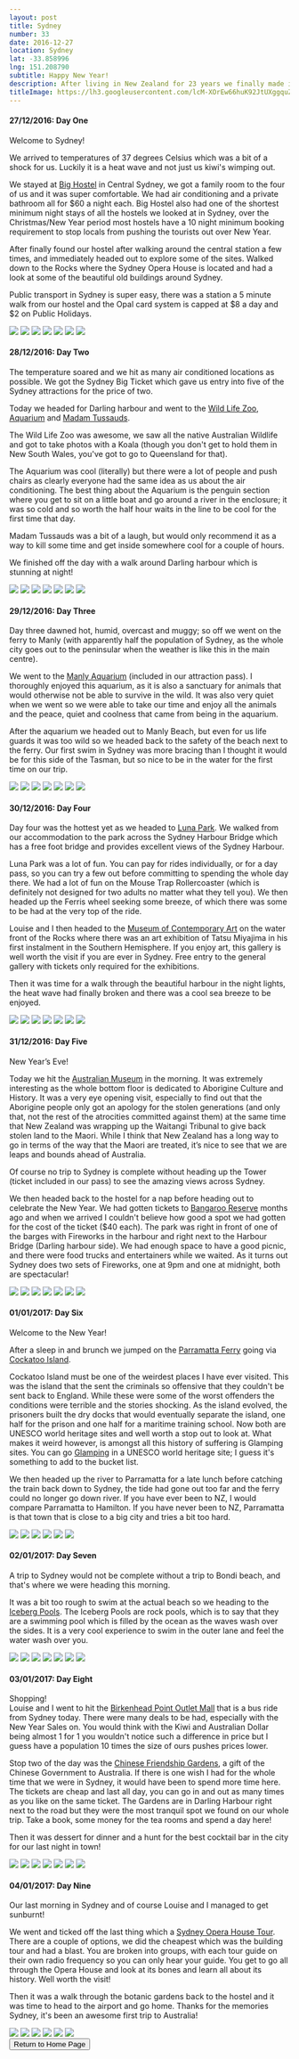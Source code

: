 ```yaml
---
layout: post
title: Sydney
number: 33
date: 2016-12-27
location: Sydney
lat: -33.858996
lng: 151.208790
subtitle: Happy New Year!
description: After living in New Zealand for 23 years we finally made it to Australia
titleImage: https://lh3.googleusercontent.com/lcM-XOrEw66huK92JtUXggquZMvzkM8FQqhvaRFg8it4lnoi-y9Zyq42EaGruRWaWNnROrObxxPjXZz-jYpRdO37LWhWnmRhy7EDKM5tLn_XQ3VxWh8VkMQOj_fhpVDEEbVrBIM1aoI=w2400
---
```



<h4>27/12/2016: Day One</h4>

Welcome to Sydney!

We arrived to temperatures of 37 degrees Celsius which was a bit of a shock for us. Luckily it is a heat wave and not just us kiwi's wimping out.

We stayed at <a target="_blank" href="http://bighostel.com/">Big Hostel</a> in Central Sydney, we got a family room to the four of us and it was super comfortable. We had air conditioning and a private bathroom all for $60 a night each. Big Hostel also had one of the shortest minimum night stays of all the hostels we looked at in Sydney, over the Christmas/New Year period most hostels have a 10 night minimum booking requirement to stop locals from pushing the tourists out over New Year.

After finally found our hostel after walking around the central station a few times, and immediately headed out to explore some of the sites. Walked down to the Rocks where the Sydney Opera House is located and had a look at some of the beautiful old buildings around Sydney. 

Public transport in Sydney is super easy, there was a station a 5 minute walk from our hostel and the Opal card system is capped at $8 a day and $2 on Public Holidays.

<img src="https://lh3.googleusercontent.com/4QfmGsEfRSV8mq4DnyMKDvo1fNDjh992SWcSn-4VDHphk8mP-HvMy4ZrQjLLJhPp-Vkgpb3_3tGKqmpFU9DqaqD5roLHCMsLByVBR9dXQHRUxm1mP7QjDFedv9DJRz_PPn8qzibQRJQ=w2400" class="image1">
<img src="https://lh3.googleusercontent.com/Hoq9jhZxrjqFdzFdcxAx91ptxypehoGBFwcLHE3NwbaHM3ENy5RMscw6Xn2hadKG58A904n63RTWSZgm6ayDcPGtowgQ1DVkb0ur2DKr6ewjNfbhfgaHCCZoAfw0feDE6DjKePD9Q_g=w2400" class="image1">
<img src="https://lh3.googleusercontent.com/zA8EDkBZnmoFXEAUwHJ3Ymtt4KlGLTJ0TEwQulglGIGNX3FNbhipT1uEJAwSaDAaxXhzRZff50_y5TTUh4U6Pt0-XWV-fcy451X2vqxmSc6QkLqic7J6ESWq6oAqUblfpNfukyIItds=w2400" class="image1">
<img src="https://lh3.googleusercontent.com/7Wjbfnq45dD0mznilXf3EQ4zqV1UmPtcwU_AFNVbGLTDFLW9nUizVG0uvoFcrloHyGez1qO3bKv157SDhw_bkk_9qY2CMN2hdERoyU4NFU6IMUiMgnm0soVPdq_cVK_90t94x03r_zI=w2400" class="image1">
<img src="https://lh3.googleusercontent.com/DhIXOO7kWsdzmUq3Qwvt3gMxKQlvcHXrIgcSazOYTSXL9wK3MzWhlKyt1uMtOqppAgW6JUqPTZ_ImXvAjc1Fz81bhrSspo3aFZWRcfVF6IscP1vnWWqCMxJfRVFQkpvktSecDihoK7I=w2400" class="image1">
<img src="https://lh3.googleusercontent.com/H0KBta57Jt_WrsU6OowrIecTlON0D9ZboQN-TF9D32zP2E08XPD3JIOiwFX0dI0H1XG5HPEZ8RH-aTg2kjPdN6njmqmCec21SFiTzpAJo_ZPqiYi3shqX7VLbW1jBWvhBGGWpdkzBAE=w2400" class="image1">
<img src="https://lh3.googleusercontent.com/5bNJemiLbgh0uIg5v2akv1JZXtUVCguiTBuLQ131WhC70e3y09RnRSNo2Mv2sc2tvjXhmtZ5_bzobarUxtfX7cX5kGx_2Do3Piu6gJR_Nojut6ir4KcP5-f4f4_wntNd1_fwLzeSnqc=w2400" class="image4">

<h4>28/12/2016: Day Two</h4>

The temperature soared and we hit as many air conditioned locations as possible. We got the Sydney Big Ticket which gave us entry into five of the Sydney attractions for the price of two. 

Today we headed for Darling harbour and went to the <a traget="_blank" href="https://www.wildlifesydney.com.au/">Wild Life Zoo</a>, <a target="_blank" href="https://www.sydneyaquarium.com.au/">Aquarium</a> and <a target="_blank" href="https://www.madametussauds.com.au/en/">Madam Tussauds</a>. 

The Wild Life Zoo was awesome, we saw all the native Australian Wildlife and got to take photos with a Koala (though you don't get to hold them in New South Wales, you've got to go to Queensland for that). 

The Aquarium was cool (literally) but there were a lot of people and push chairs as clearly everyone had the same idea as us about the air conditioning. The best thing about the Aquarium is the penguin section where you get to sit on a little boat and go around a river in the enclosure; it was so cold and so worth the half hour waits in the line to be cool for the first time that day. 

Madam Tussauds was a bit of a laugh, but would only recommend it as a way to kill some time and get inside somewhere cool for a couple of hours. 

We finished off the day with a walk around Darling harbour which is stunning at night!

<img src="https://lh3.googleusercontent.com/Tvj3v_j85krz4RH3hgAcEbs8gRFQ9FULFpjFbypn9i8avqPbHZMAKbth_JLA_urbuG_LkbrA7XGRKc2Rq6gZUYZdcW76Uu4IjEoXdXbgGicn4kIbCiJoVqP6U2DOuvZLXsyygWtv4XA=w2400" class="image1">
<img src="https://lh3.googleusercontent.com/2GPfaNKYyjcKKdMntnDT4Fv8t8mr94W495ke-e1n-nDEI2OoS_DsgD9W7QS4poP7NQwylkmuMiTxTXHX9fusQx8Cf3N2qVX4l75s8skmuR6rqqyCKGHI-cNsX2Bud2OLI08sB30ixMk=w2400" class="image1">
<img src="https://lh3.googleusercontent.com/hEIkdUj6XrJvhllIdSTmIxq4VBeqbAafX9Ht5FVLzw42duZiBgZBV8OeEELabanIQUJE-mFbrx4uiXJC5m0JauvM75nsnoKhH1dQO3ZWfa6vBU7Zhvv0BYYO3rV2YNdq7FGqS_0UqIU=w2400" class="image1">
<img src="https://lh3.googleusercontent.com/oARmmsJSJrTFsKkB5AdflOGoxd9q5I5mJTvk3CmvBNojVXbLY8bbCy5yPHreqZQCIqP72Jx2CJEt8hsClXYpWKcIRcangzbdxfJg6qc8o26WyPOSQNZaJ3BjqdvPrdDva_xajm6Ldv8=w2400" class="image1">
<img src="https://lh3.googleusercontent.com/QZ3qQTGu8Ksg-HtZyYh0SR9eQoY9nZVNQiJN0ZGZC8CULXGGnW4vKoj4PzCMr2GcvlOpf0y0wL51L7cLr1rugnxwQMWkZZj95nszPL9g_uehOpOog5DFSal82SAJizWpg8d1__152wo=w2400" class="image1">
<img src="https://lh3.googleusercontent.com/kughsahcUyN6BOFRj1MJSbe7RQ9DwUUksQqMUk5Al5RK6qz_FclHtZLg8mzwPB9flF6QBimqzlQFwh7LwUAR_BmVtolYFvQxZarv9NSP6R6Ba4uK3oqbKbpoxoQaqPDOJqtENJQns_g=w2400" class="image1">
<img src="https://lh3.googleusercontent.com/BcCSgi5ZOyE9mG6kOdWzyJlZ65SBm8cVwbztpqEJJbcgSO_InMJ1ZFwKIdag0be21dUMFxPWxOcoJ-n_W-xekEnwb6VU8NIstew6ulf7hWWZXjq1DDf_NbXNnP4oIZXPC2up5gv6ExI=w2400" class="image4">

<h4>29/12/2016: Day Three</h4>

Day three dawned hot, humid, overcast and muggy; so off we went on the ferry to Manly (with apparently half the population of Sydney, as the whole city goes out to the peninsular when the weather is like this in the main centre). 

We went to the <a target="_blank" href="https://www.sydneyaquarium.com.au/?utm_source=manlysealifesanctuary.com.au&utm_medium=referral&utm_campaign=ManlyRedirects">Manly Aquarium</a> (included in our attraction pass). I thoroughly enjoyed this aquarium, as it is also a sanctuary for animals that would otherwise not be able to survive in the wild. It was also very quiet when we went so we were able to take our time and enjoy all the animals and the peace, quiet and coolness that came from being in the aquarium.

After the aquarium we headed out to Manly Beach, but even for us life guards it was too wild so we headed back to the safety of the beach next to the ferry. Our first swim in Sydney was more bracing than I thought it would be for this side of the Tasman, but so nice to be in the water for the first time on our trip. 

<img src="https://lh3.googleusercontent.com/EUCyUgrJvMtF69eAN8wOGwJ04VnjpWM7Mhp0ZbjHCHSb-ofCJR1NCsaWh1CED5wGbSzAufKAHCXEK3Kt9yLO0Et62-x_89DsqiQol6zb-j1xCTtg-uqbWkFJ662BXbZ7to42rGa98yc=w2400" class="image1">
<img src="https://lh3.googleusercontent.com/FepwAblvGoptiFLXieBO6a0ewzg40odGTur1A0NxdE5Qy_-lVzQIcxjzfO_nA1Aa7rXf2_69QxIb96pt_a-LnEdvO8ugB_1N-tM9sKeSxzDp7kQFaul51dcoBSs0Mn2l9gFRBMQxzfk=w2400" class="image1">
<img src="https://lh3.googleusercontent.com/s7Ehe_WjFMqoN4bt5NeAawHX2bXWF5HBgtCbrnn9J6xut3BbxP9egb1FjkuVU75p-Cv03GQW4CZ6hWFv21f4AuLhhzZrG1fpDZMgqrzkv1n1_wUPPLkItFI2xeGEanGmfmpkr1lb8Wc=w2400" class="image1">
<img src="https://lh3.googleusercontent.com/NaVFctWletTVNnWaYyW9_z0EtUlOC0Liuu72U75Rh3n7GkBpErgCe5iaZh0mcK1_hlmb9JHzGlt68FwJ7QdeGMy8PxziBewWLX6LVWe5PBjzU2e_SovFIs3xU5H_uANaE-KmAKnU5Mk=w2400" class="image1">
<img src="https://lh3.googleusercontent.com/ZV0b2VapArkZ48_LOlC02QzPHped_Ej40-6cKRz7cAQeHmDQLkzuWR0C9De_Z1wLWPYHIyPCooD8E_8qADNmszv_lUwDJAzQ0l_gaJPOIonM1BmE97MqG_ht4XRhj7hryIGv1W8S2bE=w2400" class="image1">
<img src="https://lh3.googleusercontent.com/IVhWKJ5MMIadRSPTz9NBYtsByWtbEFlb97xJH_aU3hSMJGGovwUvqLd73_nbbpCEImwrguDtthaWw0Stm8HhGBKGS80uYalnlotgvsdNAPGi2UtuTpFZBpATx0bctONmRuh_65gdSHU=w2400" class="image1">
<img src="https://lh3.googleusercontent.com/99Z5l_CN8z4jpygQHYnpTp5UDwZWXdzJTbnR9-lgoMQeGSnDRTLAjBoMcVQOGOIDeuBk8kuK7aNc7n8qMAkMxFfAUM61dSnUGFAa0GAZkMxzkgutWLvqewNuC_bBJu_opM7Nupg3mc4=w2400" class="image4">

<h4>30/12/2016: Day Four</h4>

Day four was the hottest yet as we headed to <a target="_blank" href="http://www.lunaparksydney.com/">Luna Park</a>. We walked from our accommodation to the park across the Sydney Harbour Bridge which has a free foot bridge and provides excellent views of the Sydney Harbour. 

Luna Park was a lot of fun. You can pay for rides individually, or for a day pass, so you can try a few out before committing to spending the whole day there. We had a lot of fun on the Mouse Trap Rollercoaster (which is definitely not designed for two adults no matter what they tell you). We then headed up the Ferris wheel seeking some breeze, of which there was some to be had at the very top of the ride. 

Louise and I then headed to the <a target="_blank" href="https://www.mca.com.au/">Museum of Contemporary Art</a> on the water front of the Rocks where there was an art exhibition of Tatsu Miyajima in his first instalment in the Southern Hemisphere. If you enjoy art, this gallery is well worth the visit if you are ever in Sydney. Free entry to the general gallery with tickets only required for the exhibitions.

Then it was time for a walk through the beautiful harbour in the night lights, the heat wave had finally broken and there was a cool sea breeze to be enjoyed. 

<img src="https://lh3.googleusercontent.com/Bs31vPTFhQRPA0cslS2mAWKEtBYjWq6mOAn17Gq3LE5zKlddmWeDeWwwtJwu9N6zRSGsr1OZHoFG-zs091Vg1sHFtCcv_V71Lpp5X6ymvjnCRPDoJkiwurdJ4EmDqzBJj82Irr1aS7w=w2400" class="image1">
<img src="https://lh3.googleusercontent.com/43d9qBgUsr5ZonPRiDu60cUSSdBl70uuyXQy8qrUiD7BEKcYbHNIRPXCHrgHKPUM-GN9ZOQ1dBmdxnlvj2AGPRms_evY8vFzScTx7D5G7f6vxvbo0WpCpvlfRd_SfHy0dZ2uSjvOlY0=w2400" class="image1">
<img src="https://lh3.googleusercontent.com/vdI2YioXv5aLuBtm_dXBHJvW3uX6u0wg4ISrd5W6Plcepwu0wXxZmkP3DQXTZ4I50POnVSypif07p_x6WXlJe7lkMnwlIiotOcZt9G7VZQqm3mig_nki8jpJots54VrwLTgcWtrkJzk=w2400" class="image1">
<img src="https://lh3.googleusercontent.com/A9yOq6bm4p15wc6vIgUxgDALnWtneQPCF37NHpJgfCMvvb3WRWU4K3ZTuryo3VG1flp26XFqRO5Tbq4QKMPaz-fnXJH3x9QL72qoaqqWhXfdzaxGvuyRa2UMhFJ0enE9hPQW9tmnloE=w2400" class="image1">
<img src="https://lh3.googleusercontent.com/giydNXzP80kZup5ANp7v0yB53i8nHGTRhXh5Y9DYhQ8xx2rDKL_FGQ7rPBo7QntQ9QqYQL_2osOMgn--ZE4Kh3Jzjh2kH15Q-P0TLfIawGao7p4GfT3G2j2QELOXd8Fd-7wfz40UZts=w2400" class="image1">
<img src="https://lh3.googleusercontent.com/A2LEncvqIuPwfc4wC0yGQFrU58tLogUdjf_EJKAr3R6G_lL57FlREGEVIHvVcBchMAqYNAz-Jw96aWDJJELEwDvKS7EwsN3lEoJven1j_l0E0KXWOTvfPRqiCywM8SAEXwcsbaMeRX4=w2400" class="image1">
<img src="https://lh3.googleusercontent.com/o7pKqkSDoCbYlZEAk_hOf5NKBw3q0L4ycY-nx-6LNZen_aO-b7uEnE2AKzxfBEtfsfwNzKI8NHeNAzg-3ZHrG04eoH5pjT1BO1FKwiFTQ9zxOjNueav9VYJRhDpSNF6KwzszArgZ-Ig=w2400" class="image4">


<h4>31/12/2016: Day Five</h4>

New Year’s Eve!

Today we hit the <a target="_blank" href="https://australianmuseum.net.au/">Australian Museum</a> in the morning. It was extremely interesting as the whole bottom floor is dedicated to Aborigine Culture and History. It was a very eye opening visit, especially to find out that the Aborigine people only got an apology for the stolen generations (and only that, not the rest of the atrocities committed against them) at the same time that New Zealand was wrapping up the Waitangi Tribunal to give back stolen land to the Maori. While I think that New Zealand has a long way to go in terms of the way that the Maori are treated, it’s nice to see that we are leaps and bounds ahead of Australia. 

Of course no trip to Sydney is complete without heading up the Tower (ticket included in our pass) to see the amazing views across Sydney.

We then headed back to the hostel for a nap before heading out to celebrate the New Year. We had gotten tickets to <a target="_blank" href="https://www.sydneynewyearseve.com/vantage-points/barangaroo/">Bangaroo Reserve</a> months ago and when we arrived I couldn't believe how good a spot we had gotten for the cost of the ticket ($40 each). The park was right in front of one of the barges with Fireworks in the harbour and right next to the Harbour Bridge (Darling harbour side). We had enough space to have a good picnic, and there were food trucks and entertainers while we waited. As it turns out Sydney does two sets of Fireworks, one at 9pm and one at midnight, both are spectacular!

<img src="https://lh3.googleusercontent.com/ErVrB_0EZb2v8M0ABkYcxULjcZXHYtWoiCkgx5M8Myuet_sQSKmYlSUTrr74hBslVYd7T1Qxv1wjXOZyEAL7zR3TjpJAQRWbKa6eQPBOaQsAPUiysD2LoUFq3KfbvYxTVEaoTwQOPbM=w2400" class="image1">
<img src="https://lh3.googleusercontent.com/e95Ev1AFZ0uVmuv2BItb1Z9PXrSQt5lPNTfeIdqJjd5u0MmvvD7VxCX5ep7ef9QLDspZvyGdbzgTrTiGjzPKwcpuzzVQP-uCyR16ZNWQYw2itMSAsu03qgg38PrDbfJ9yWPEXtLgFGI=w2400" class="image1">
<img src="https://lh3.googleusercontent.com/BqfqRsQokD0l47yUdTpCp9y8NGuoxi_JoBnydpiX5I1fzNU6y7saCrkAttR622zPgvcbOEWmXgMwwMhyqL7IKYZpyCBHSBQkYBAeQQGz7pYubgwltd1QJlWgpZwUj3jdKYOF4NBXego=w2400" class="image1">
<img src="https://lh3.googleusercontent.com/Spa-Ld_BMmP2S4cJ-c5O2M9q6tDKeSPkGgWkVTlFtsn0QOthXtZz2zVuVi3WQrcezZ4bM_8J0culb2CZApEMNcz0Zc1NYOKw5OJE2I6CwLMJmTrRBh6zVGEJpu0ulXmth85Om9TOkvk=w2400" class="image1">
<img src="https://lh3.googleusercontent.com/whxbTYhKqqlauLEg5MIEm7Z2GNukEhc5tygD8IjVLCvUe39KzUI6_ncnqbGOkEeXDiFCR3Mfpylfw5xxCyPXoUP3dvjIhCvLxUiXVrURh7vBYmyzdYptCNLNTEp62syDu2D2RLXx-Q8=w2400" class="image1">
<img src="https://lh3.googleusercontent.com/sv3HSuJIv90eA-NHFhGiuHVp-nsKedp85V-nDrFNqsL21uQQ94cO8AOLZ2t__O18GvhV5tpHQgMjtUtLkQg0sde7hu4IWBm--kuzvVBlFmTxsmcrGCkW0gfWOMJx-4F8KMDuAbIy3F8=w2400" class="image1">
<img src="https://lh3.googleusercontent.com/30-lSiZn0uP8AzydCOW5KZhchCE-kJxTxv5h0JB8cDG_yk0eTp5t52ISum3tsBEYokoWLYPVCHRwiCsMW6v0fxsVNZvYskBB96H3qMsE4tF7HRIuvgrqA9SG7gcV6SCUsG30I_9gwBo=w2400" class="image4">

<h4>01/01/2017: Day Six</h4>

Welcome to the New Year!

After a sleep in and brunch we jumped on the <a target="_blank" href="http://www.beyondthewharf.com.au/route/parramatta-river/">Parramatta Ferry</a> going via <a target="_blank" href="http://www.cockatooisland.gov.au/">Cockatoo Island</a>. 

Cockatoo Island must be one of the weirdest places I have ever visited. This was the island that the sent the criminals so offensive that they couldn't be sent back to England. While these were some of the worst offenders the conditions were terrible and the stories shocking. As the island evolved, the prisoners built the dry docks that would eventually separate the island, one half for the prison and one half for a maritime training school. Now both are UNESCO world heritage sites and well worth a stop out to look at. What makes it weird however, is amongst all this history of suffering is Glamping sites. You can go <a target="_blank" href="http://www.cockatooisland.gov.au/stay/glamping">Glamping</a> in a UNESCO world heritage site; I guess it's something to add to the bucket list. 

We then headed up the river to Parramatta for a late lunch before catching the train back down to Sydney, the tide had gone out too far and the ferry could no longer go down river. If you have ever been to NZ, I would compare Parramatta to Hamilton. If you have never been to NZ, Parramatta is that town that is close to a big city and tries a bit too hard.

<img src="https://lh3.googleusercontent.com/irYsf7EEeCec8Z9LgZbBRQvEZWrSDlnckr6sUvfkJvhxKnno9aQq2ZUBh7l9G0EYd-NzL7-Y1BBXF_FegiRD20mpMzviEQTWAfOEKXrAbwnDoHi3nW6mEb_9bcNd5BsHbvIzHwziEJg=w2400" class="image1">
<img src="https://lh3.googleusercontent.com/X9U6ASTLGaG9E2xKA_9nNzv9lYzur7ePd9RdGooaoSx8g8JAZ9X_hTt184tZmVBrGXXUuTr8AlmmAQ36D4vgh-l2NULFgV0cmFn-56s3iPxeiRGhS72uSHf4T3fw2Ng_Q-t3mImK1sg=w2400" class="image1">
<img src="https://lh3.googleusercontent.com/QKzhsCQuQCpy_2A3icAXQIFMuryYp6Hg-i9P4AOaiW9XRoB-9gnwydl7eFzLsf_ElSQ0a38sORLX1iWaTtHP-hDxAmi8Kq5MZdae5aKePFbRKbIW64GA0cE7ND7jqJFbhOOgLsOB0cY=w2400" class="image1">
<img src="https://lh3.googleusercontent.com/IF8bi1zx908K7lv1GEumY1fAA1bm6zf_mvFDhh1DK_ffJv3I6Bid0Dlv7416raXpKUEuxPwwOBcptPyZRUYagYVobEwFqKnSr6F3JtBO112ZmRou-FoDZysm7QHy2rStaFNRZ6N30iE=w2400" class="image1">
<img src="https://lh3.googleusercontent.com/JdqrD19AUtLLg58HDApKOYQBVW0qoszLlIxwksyQVLF9hE4IMC4MgxvOkS3pyeQDRk79CEedoFt1xlhVTNQRNYfCtH7Vqj7r1etMSgjFt-pPX9180rvE9cYrJ-j470SgBziNR3lyjsY=w2400" class="image1">
<img src="https://lh3.googleusercontent.com/6VYcRtoAfkizfSuXrZlIsADdKMe06TPU6GDH4RAN1bdPUeI08--tOi6HYyPMYWPYdbJaGBzbc0-LBBoYfHMXqLJmlxUHsz0NWBzf_P0JCQDCTqLpVF6v1jS0_tAmY2H_03l3HCgGt0c=w2400" class="image1">

<h4>02/01/2017: Day Seven</h4>

A trip to Sydney would not be complete without a trip to Bondi beach, and that's where we were heading this morning.

It was a bit too rough to swim at the actual beach so we heading to the <a target="_blank" href="https://icebergs.com.au/">Iceberg Pools</a>. The Iceberg Pools are rock pools, which is to say that they are a swimming pool which is filled by the ocean as the waves wash over the sides. It is a very cool experience to swim in the outer lane and feel the water wash over you. 

<img src="https://lh3.googleusercontent.com/c942Ph3luqDRYls4RdHbRJQibfubaLtixFe0pcMB5j2Y_BpPUe-6AI54ZM3UTeeXsflnQvJ6gfxHKQ6r_PTRoO-pMYp88kb-Z6SBUcEmp1eeMJHXvVENvVtrMV_gjvMMr6LL-kuDlAI=w2400" class="image1">
<img src="https://lh3.googleusercontent.com/wWEE6s21Lx5uulffGHW5JKRsr0RbUCQdiMJRA6bWTqvsPrJ9j0tqXEbOP_wRVWJ7ilRhGbYY6jKEsiXyK1ju4X8Wi1gcqRwJJax0VdFSfHm0Sc0mSXNbe1PeWswJGAfp4gJWKXUQbhc=w2400" class="image1">
<img src="https://lh3.googleusercontent.com/jDDY5yWYmyh7nH3jBktufOb2lAR-UoitrikBRGHbMEfS4McNN3Bfb2rzZdVPzRFyZcn4bA6NnXFtu3fMinQ88lX5yXSsg-fmHpF3cxNjVhXZv4RRIZvnCrAW_AjcY2MHvKMK-XHGz-c=w2400" class="image1">
<img src="https://lh3.googleusercontent.com/wauFRDHzPtJ-MVnQcOE58WJ9oJv8Kj4pOdzEAWoxseoSB2QIXNefebX5n42DqNDlJ9lFwEhYJ16s3S0WsLDuoin0UgY3uLinaLK_p2mI9pnEulUdwZRDv6Qh2l29af7XQ1zthlKgEo4=w2400" class="image1">
<img src="https://lh3.googleusercontent.com/TSikaQjpYnYoG8E3eqdEkgVc_5r1z9Mfk5e991BBg82TpX_pJjDsq8DTWh_CFbxwOWNMEKtkY4Kxbu-Hj4uPVcZU1C8g5LJzqlWwMVgDgXVxRNkHPEzsrHh9G4QeUWT6TgR3_2Cu_p4=w2400" class="image1">
<img src="https://lh3.googleusercontent.com/AqULn7T-Vi1SaBTpiE33tVRnoDPT4-7huZYPQKBBK3Bs24JNOCJUBhv25NrmXmRBhHl3tCZmWktQD88GCOWNY7ToDUYrkm8h9-87KK7kRpc71jX0XUpu4qYoPNKV6n4Ug_uk5vyeDJI=w2400" class="image1">
<img src="https://lh3.googleusercontent.com/v7t2Y9lOJ9ioYGP2UmAxd0ZJgzpchlqX3AqlFdLJQddjuKAsiHWqj2rHAQf0VP_2UM3mtKQpibBbpbzE74KB4ZiYVgzkyQgI8IqWuhfSwEQb1RevFs757ekzA0Y3y65BYvrOf2dqJN0=w2400" class="image4">

<h4>03/01/2017: Day Eight</h4>

Shopping!<br/>
Louise and I went to hit the <a target="_blank" href="http://www.birkenheadpoint.com.au/">Birkenhead Point Outlet Mall</a> that is a bus ride from Sydney today. There were many deals to be had, especially with the New Year Sales on. You would think with the Kiwi and Australian Dollar being almost 1 for 1 you wouldn't notice such a difference in price but I guess have a population 10 times the size of ours pushes prices lower. 

Stop two of the day was the <a target="_blank" href="https://www.darlingharbour.com/things-to-do/chinese-garden-of-friendship/">Chinese Friendship Gardens</a>, a gift of the Chinese Government to Australia. If there is one wish I had for the whole time that we were in Sydney, it would have been to spend more time here. The tickets are cheap and last all day, you can go in and out as many times as you like on the same ticket. The Gardens are in Darling Harbour right next to the road but they were the most tranquil spot we found on our whole trip. Take a book, some money for the tea rooms and spend a day here!

Then it was dessert for dinner and a hunt for the best cocktail bar in the city for our last night in town!

<img src="https://lh3.googleusercontent.com/wQViiN5McnxAIyitWMPQ0ACfo9f2rhw917T8Mju9_uIfvpDEgDluwzAWfFJLYEyw6ec3gvWkNlk_3IbxhJWuWO-378bZYpKFAa108Mcwq50kzNnFFUeNZiu4xMbHHik3CVYzeKiorM4=w2400" class="image1">
<img src="https://lh3.googleusercontent.com/ZVAGQAhCy38TW4uQ7C7HDo86yR6wMdf9qKtO_fG30-6Lp7DdU7IiAS9ePYT1bJMecy9LdNBEUsBktAp4WpKAGF5ApEMEVQbp1wBbYuwMmqJryA2bX1A4Ow2JeRu7dJU-4TG9FcDZ0wg=w2400" class="image1">
<img src="https://lh3.googleusercontent.com/9hkXqEWMAFkRQl6I9_VvvWWXtziCYXJXf_5sZA7DO6jbgFRGv22zS7G4j_x5ZyyK8JhsyF3t-qEL8ykBEVxbPrBqDVzyHDm989n8OzoWovWlGAxNpambVHG_7ugQJGxNRczK_0Ml_uU=w2400" class="image1">
<img src="https://lh3.googleusercontent.com/cjHfBMayhO3AxKFsGI6aQU4sGXj5R4lA2DCHOYCeqHxO8kBfZ2xRZZIWU47tr6Kj4mQqzMe8y5bvR5pFP0GNXYK71Baqm3FjfppV9I7MVR_wbDOcqtWKSrfzJ4CPMa7YJcmfGumP0RY=w2400" class="image1">
<img src="https://lh3.googleusercontent.com/t7I4kQHoLaTxB-DPRl3m3pKKOd0tvrTb2nxEWdZtzj3idWYrp_efa8-eUfYygiZocM6ptMy-zs2dsyO2oivw7vM97C-jMF5WobELXdjLZYjUHpdI0UDKaUKP1iS-hamvnVtJsu_64UU=w2400" class="image1">
<img src="https://lh3.googleusercontent.com/Kxatd8E9_Mix5fno5XNkaVH7FmY1H6vxo5v_f9mb_sEaJ6ZCgAidgSApLNdwUU4BqVySppqwsiK2JDvNCnw3AhBj72ds95OWfDZ5HtQLUueYOO4FJ6P9EHA9gcwOHQDRF5s62riUUpM=w2400" class="image1">
<img src="https://lh3.googleusercontent.com/Vn5Qh7_PNccKaP6xW5G7G1QfksZhPApMtJSyPzDW9yodeB6gCjxMY0yS0YcLYTi4iBgKavzr2mMYE6-1-gE42nicpLLWHSl7_4fkTb4bk1PdU1CMuRPK8qcQi6geNe8PxCj-hXltSMA=w2400" class="image4">

<h4>04/01/2017: Day Nine</h4>

Our last morning in Sydney and of course Louise and I managed to get sunburnt!

We went and ticked off the last thing which a <a target="_blank" href="https://www.sydneyoperahouse.com/visit-us/tours-and-experiences/english-tour-1718.html">Sydney Opera House Tour</a>. There are a couple of options, we did the cheapest which was the building tour and had a blast. You are broken into groups, with each tour guide on their own radio frequency so you can only hear your guide. You get to go all through the Opera House and look at its bones and learn all about its history. Well worth the visit!

Then it was a walk through the botanic gardens back to the hostel and it was time to head to the airport and go home. 
Thanks for the memories Sydney, it's been an awesome first trip to Australia!

<img src="https://lh3.googleusercontent.com/jmG1ZoV_8Lp7Was8ZQIV040ebPqb3rJJRaF9wsdhIJl_o0AtzZ3RYM6niCWBY74r6G6OIv5-PywiQ6ZmhM3qajwhpgu01GQunkZr6b2DLlfzb5K4Dmrt_1AE5gMH5r1UIUlZ9SsbXxo=w2400" class="image1">
<img src="https://lh3.googleusercontent.com/_MLlKl5EXzfBYo0tzEGF6gzXJQYIiRrFvH3GdzP_bT_hSiDJ2PyoIEdbPx0TxDmNSx-ruxEOcRfS5Byaz3DgNI6ByK7nlhfs8c8OVZko3O7KubSKLoyeJd_PAe-f5c_qPBoDe1FrQ6c=w2400" class="image1">
<img src="https://lh3.googleusercontent.com/9XT9hbMj9HKVUmA0ulvVWuuOfIGPKUzy3sxARONzmTlh-mrjJ43ccuxeyokMD_LCxJg7K3GUg1vQdzAes0WeMrxhhI4lWk0suXwRgXqac3T6afs_tJnd_lXB3E4VQXKfsElqNkDcO_s=w2400" class="image1">
<img src="https://lh3.googleusercontent.com/tyNd4F0JoFD_yUxIE2fJYWZJfVAq2s-APsKSh9Hr72Qsn1MHCqxnSoRzJrXwLMqkDUm0UG6poDbgPTJCLtdw_itPH8TJCDsKWFbG9dmSPnmdeEdWR__xcWI1HPD__336GVWF1fLoH_s=w2400" class="image1">
<img src="https://lh3.googleusercontent.com/_sKzDOqE2NiICP7uNaLh9uVgN7lBM9JBONi3ix2sWPeIF72nhjMR1NA0GpjP7UyiypRCgsoBPZi1hGtySQxFSnZGy9DSbVWkdSa4V4a2SHGz2dtPSiILhpU6N0rRJVFlxRbaHLTAqK0=w2400" class="image1">
<img src="https://lh3.googleusercontent.com/05xQS46WKmyYSHG5Lt9IS9n6-soLJw2CNFVYzrZOs24LPb0V7nWO_fspNYa9Zjy8a8xrnNH4VNcqJsGyb_EecTLfHBOsmWn02LRkvqeW9_OESF16ilUDXJeh9stUBhS61hGEGyNBcPo=w2400" class="image1">

<div class="wrapper">
  <input type="button" class="button" value="Return to Home Page" onclick="self.close()">
</div>
